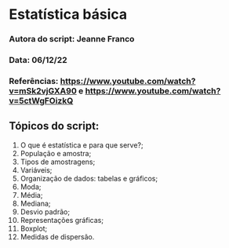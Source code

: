 # Estatística básica

### Autora do script: Jeanne Franco
### Data: 06/12/22
### Referências: https://www.youtube.com/watch?v=mSk2vjGXA90 e https://www.youtube.com/watch?v=5ctWgFOizkQ

## Tópicos do script:

1. O que é estatística e para que serve?;
2. População e amostra;
3. Tipos de amostragens;
4. Variáveis;
5. Organização de dados: tabelas e gráficos;
6. Moda;
7. Média;
8. Mediana;
9. Desvio padrão;
10. Representações gráficas;
11. Boxplot;
12. Medidas de dispersão.
